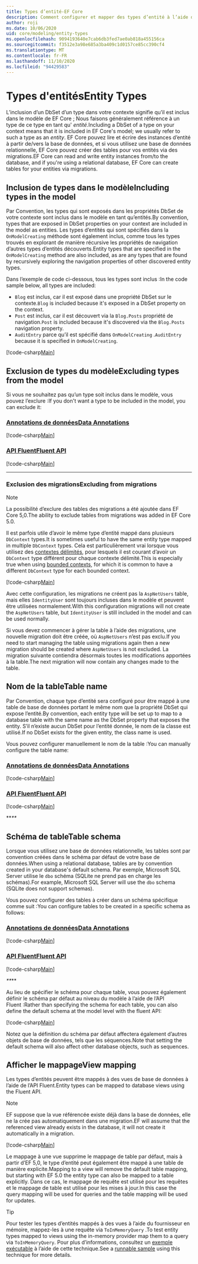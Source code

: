 ```yaml
---
title: Types d’entité-EF Core
description: Comment configurer et mapper des types d’entité à l’aide de Entity Framework Core
author: roji
ms.date: 10/06/2020
uid: core/modeling/entity-types
ms.openlocfilehash: 9094193640e7cab6db3fed7ae0ab818a455156ca
ms.sourcegitcommit: f3512e3a98e685a3ba409c1d0157ce85cc390cf4
ms.translationtype: MT
ms.contentlocale: fr-FR
ms.lasthandoff: 11/10/2020
ms.locfileid: "94429583"
---
```

# <a name="entity-types"></a><span data-ttu-id="57e35-103">Types d'entités</span><span class="sxs-lookup"><span data-stu-id="57e35-103">Entity Types</span></span>

<span data-ttu-id="57e35-104">L’inclusion d’un DbSet d’un type dans votre contexte signifie qu’il est inclus dans le modèle de EF Core ; Nous faisons généralement référence à un type de ce type en tant qu' *entité*.</span><span class="sxs-lookup"><span data-stu-id="57e35-104">Including a DbSet of a type on your context means that it is included in EF Core's model; we usually refer to such a type as an *entity*.</span></span> <span data-ttu-id="57e35-105">EF Core pouvez lire et écrire des instances d’entité à partir de/vers la base de données, et si vous utilisez une base de données relationnelle, EF Core pouvez créer des tables pour vos entités via des migrations.</span><span class="sxs-lookup"><span data-stu-id="57e35-105">EF Core can read and write entity instances from/to the database, and if you're using a relational database, EF Core can create tables for your entities via migrations.</span></span>

## <a name="including-types-in-the-model"></a><span data-ttu-id="57e35-106">Inclusion de types dans le modèle</span><span class="sxs-lookup"><span data-stu-id="57e35-106">Including types in the model</span></span>

<span data-ttu-id="57e35-107">Par Convention, les types qui sont exposés dans les propriétés DbSet de votre contexte sont inclus dans le modèle en tant qu’entités.</span><span class="sxs-lookup"><span data-stu-id="57e35-107">By convention, types that are exposed in DbSet properties on your context are included in the model as entities.</span></span> <span data-ttu-id="57e35-108">Les types d’entités qui sont spécifiés dans la `OnModelCreating` méthode sont également inclus, comme tous les types trouvés en explorant de manière récursive les propriétés de navigation d’autres types d’entités découverts.</span><span class="sxs-lookup"><span data-stu-id="57e35-108">Entity types that are specified in the `OnModelCreating` method are also included, as are any types that are found by recursively exploring the navigation properties of other discovered entity types.</span></span>

<span data-ttu-id="57e35-109">Dans l’exemple de code ci-dessous, tous les types sont inclus :</span><span class="sxs-lookup"><span data-stu-id="57e35-109">In the code sample below, all types are included:</span></span>

* <span data-ttu-id="57e35-110">`Blog` est inclus, car il est exposé dans une propriété DbSet sur le contexte.</span><span class="sxs-lookup"><span data-stu-id="57e35-110">`Blog` is included because it's exposed in a DbSet property on the context.</span></span>
* <span data-ttu-id="57e35-111">`Post` est inclus, car il est découvert via la `Blog.Posts` propriété de navigation.</span><span class="sxs-lookup"><span data-stu-id="57e35-111">`Post` is included because it's discovered via the `Blog.Posts` navigation property.</span></span>
* <span data-ttu-id="57e35-112">`AuditEntry` parce qu’il est spécifié dans `OnModelCreating` .</span><span class="sxs-lookup"><span data-stu-id="57e35-112">`AuditEntry` because it is specified in `OnModelCreating`.</span></span>

[!code-csharp[Main](../../../samples/core/Modeling/Conventions/EntityTypes.cs?name=EntityTypes&highlight=3,7,16)]

## <a name="excluding-types-from-the-model"></a><span data-ttu-id="57e35-113">Exclusion de types du modèle</span><span class="sxs-lookup"><span data-stu-id="57e35-113">Excluding types from the model</span></span>

<span data-ttu-id="57e35-114">Si vous ne souhaitez pas qu’un type soit inclus dans le modèle, vous pouvez l’exclure :</span><span class="sxs-lookup"><span data-stu-id="57e35-114">If you don't want a type to be included in the model, you can exclude it:</span></span>

### <a name="data-annotations"></a>[<span data-ttu-id="57e35-115">Annotations de données</span><span class="sxs-lookup"><span data-stu-id="57e35-115">Data Annotations</span></span>](#tab/data-annotations)

[!code-csharp[Main](../../../samples/core/Modeling/DataAnnotations/IgnoreType.cs?name=IgnoreType&highlight=1)]

### <a name="fluent-api"></a>[<span data-ttu-id="57e35-116">API Fluent</span><span class="sxs-lookup"><span data-stu-id="57e35-116">Fluent API</span></span>](#tab/fluent-api)

[!code-csharp[Main](../../../samples/core/Modeling/FluentAPI/IgnoreType.cs?name=IgnoreType&highlight=3)]

***

### <a name="excluding-from-migrations"></a><span data-ttu-id="57e35-117">Exclusion des migrations</span><span class="sxs-lookup"><span data-stu-id="57e35-117">Excluding from migrations</span></span>

> [!NOTE]
> <span data-ttu-id="57e35-118">La possibilité d’exclure des tables des migrations a été ajoutée dans EF Core 5,0.</span><span class="sxs-lookup"><span data-stu-id="57e35-118">The ability to exclude tables from migrations was added in EF Core 5.0.</span></span>

<span data-ttu-id="57e35-119">Il est parfois utile d’avoir le même type d’entité mappé dans plusieurs `DbContext` types.</span><span class="sxs-lookup"><span data-stu-id="57e35-119">It is sometimes useful to have the same entity type mapped in multiple `DbContext` types.</span></span> <span data-ttu-id="57e35-120">Cela est particulièrement vrai lorsque vous utilisez des [contextes délimités](https://www.martinfowler.com/bliki/BoundedContext.html), pour lesquels il est courant d’avoir un `DbContext` type différent pour chaque contexte délimité.</span><span class="sxs-lookup"><span data-stu-id="57e35-120">This is especially true when using [bounded contexts](https://www.martinfowler.com/bliki/BoundedContext.html), for which it is common to have a different `DbContext` type for each bounded context.</span></span>

[!code-csharp[Main](../../../samples/core/Modeling/FluentAPI/TableExcludeFromMigrations.cs?name=TableExcludeFromMigrations&highlight=4)]

<span data-ttu-id="57e35-121">Avec cette configuration, les migrations ne créent pas la `AspNetUsers` table, mais elles `IdentityUser` sont toujours incluses dans le modèle et peuvent être utilisées normalement.</span><span class="sxs-lookup"><span data-stu-id="57e35-121">With this configuration migrations will not create the `AspNetUsers` table, but `IdentityUser` is still included in the model and can be used normally.</span></span>

<span data-ttu-id="57e35-122">Si vous devez commencer à gérer la table à l’aide des migrations, une nouvelle migration doit être créée, où `AspNetUsers` n’est pas exclu.</span><span class="sxs-lookup"><span data-stu-id="57e35-122">If you need to start managing the table using migrations again then a new migration should be created where `AspNetUsers` is not excluded.</span></span> <span data-ttu-id="57e35-123">La migration suivante contiendra désormais toutes les modifications apportées à la table.</span><span class="sxs-lookup"><span data-stu-id="57e35-123">The next migration will now contain any changes made to the table.</span></span>

## <a name="table-name"></a><span data-ttu-id="57e35-124">Nom de la table</span><span class="sxs-lookup"><span data-stu-id="57e35-124">Table name</span></span>

<span data-ttu-id="57e35-125">Par Convention, chaque type d’entité sera configuré pour être mappé à une table de base de données portant le même nom que la propriété DbSet qui expose l’entité.</span><span class="sxs-lookup"><span data-stu-id="57e35-125">By convention, each entity type will be set up to map to a database table with the same name as the DbSet property that exposes the entity.</span></span> <span data-ttu-id="57e35-126">S’il n’existe aucun DbSet pour l’entité donnée, le nom de la classe est utilisé.</span><span class="sxs-lookup"><span data-stu-id="57e35-126">If no DbSet exists for the given entity, the class name is used.</span></span>

<span data-ttu-id="57e35-127">Vous pouvez configurer manuellement le nom de la table :</span><span class="sxs-lookup"><span data-stu-id="57e35-127">You can manually configure the table name:</span></span>

### <a name="data-annotations"></a>[<span data-ttu-id="57e35-128">Annotations de données</span><span class="sxs-lookup"><span data-stu-id="57e35-128">Data Annotations</span></span>](#tab/data-annotations)

[!code-csharp[Main](../../../samples/core/Modeling/DataAnnotations/TableName.cs?Name=TableName&highlight=1)]

### <a name="fluent-api"></a>[<span data-ttu-id="57e35-129">API Fluent</span><span class="sxs-lookup"><span data-stu-id="57e35-129">Fluent API</span></span>](#tab/fluent-api)

[!code-csharp[Main](../../../samples/core/Modeling/FluentAPI/TableName.cs?Name=TableName&highlight=3-4)]

<span data-ttu-id="57e35-130">\*\*_</span><span class="sxs-lookup"><span data-stu-id="57e35-130">\*\*_</span></span>

## <a name="table-schema"></a><span data-ttu-id="57e35-131">Schéma de table</span><span class="sxs-lookup"><span data-stu-id="57e35-131">Table schema</span></span>

<span data-ttu-id="57e35-132">Lorsque vous utilisez une base de données relationnelle, les tables sont par convention créées dans le schéma par défaut de votre base de données.</span><span class="sxs-lookup"><span data-stu-id="57e35-132">When using a relational database, tables are by convention created in your database's default schema.</span></span> <span data-ttu-id="57e35-133">Par exemple, Microsoft SQL Server utilise le `dbo` schéma (SQLite ne prend pas en charge les schémas).</span><span class="sxs-lookup"><span data-stu-id="57e35-133">For example, Microsoft SQL Server will use the `dbo` schema (SQLite does not support schemas).</span></span>

<span data-ttu-id="57e35-134">Vous pouvez configurer des tables à créer dans un schéma spécifique comme suit :</span><span class="sxs-lookup"><span data-stu-id="57e35-134">You can configure tables to be created in a specific schema as follows:</span></span>

### <a name="data-annotations"></a>[<span data-ttu-id="57e35-135">Annotations de données</span><span class="sxs-lookup"><span data-stu-id="57e35-135">Data Annotations</span></span>](#tab/data-annotations)

[!code-csharp[Main](../../../samples/core/Modeling/DataAnnotations/TableNameAndSchema.cs?name=TableNameAndSchema&highlight=1)]

### <a name="fluent-api"></a>[<span data-ttu-id="57e35-136">API Fluent</span><span class="sxs-lookup"><span data-stu-id="57e35-136">Fluent API</span></span>](#tab/fluent-api)

[!code-csharp[Main](../../../samples/core/Modeling/FluentAPI/TableNameAndSchema.cs?name=TableNameAndSchema&highlight=3-4)]

<span data-ttu-id="57e35-137">_\*\*</span><span class="sxs-lookup"><span data-stu-id="57e35-137">_\*\*</span></span>

<span data-ttu-id="57e35-138">Au lieu de spécifier le schéma pour chaque table, vous pouvez également définir le schéma par défaut au niveau du modèle à l’aide de l’API Fluent :</span><span class="sxs-lookup"><span data-stu-id="57e35-138">Rather than specifying the schema for each table, you can also define the default schema at the model level with the fluent API:</span></span>

[!code-csharp[Main](../../../samples/core/Modeling/FluentAPI/DefaultSchema.cs?name=DefaultSchema&highlight=3)]

<span data-ttu-id="57e35-139">Notez que la définition du schéma par défaut affectera également d’autres objets de base de données, tels que les séquences.</span><span class="sxs-lookup"><span data-stu-id="57e35-139">Note that setting the default schema will also affect other database objects, such as sequences.</span></span>

## <a name="view-mapping"></a><span data-ttu-id="57e35-140">Afficher le mappage</span><span class="sxs-lookup"><span data-stu-id="57e35-140">View mapping</span></span>

<span data-ttu-id="57e35-141">Les types d’entités peuvent être mappés à des vues de base de données à l’aide de l’API Fluent.</span><span class="sxs-lookup"><span data-stu-id="57e35-141">Entity types can be mapped to database views using the Fluent API.</span></span>

> [!Note]
> <span data-ttu-id="57e35-142">EF suppose que la vue référencée existe déjà dans la base de données, elle ne la crée pas automatiquement dans une migration.</span><span class="sxs-lookup"><span data-stu-id="57e35-142">EF will assume that the referenced view already exists in the database, it will not create it automatically in a migration.</span></span>

[!code-csharp[Main](../../../samples/core/Modeling/FluentAPI/ViewNameAndSchema.cs?name=ViewNameAndSchema&highlight=1)]

 <span data-ttu-id="57e35-143">Le mappage à une vue supprime le mappage de table par défaut, mais à partir d’EF 5,0, le type d’entité peut également être mappé à une table de manière explicite.</span><span class="sxs-lookup"><span data-stu-id="57e35-143">Mapping to a view will remove the default table mapping, but starting with EF 5.0 the entity type can also be mapped to a table explicitly.</span></span> <span data-ttu-id="57e35-144">Dans ce cas, le mappage de requête est utilisé pour les requêtes et le mappage de table est utilisé pour les mises à jour.</span><span class="sxs-lookup"><span data-stu-id="57e35-144">In this case the query mapping will be used for queries and the table mapping will be used for updates.</span></span>

> [!TIP]
> <span data-ttu-id="57e35-145">Pour tester les types d’entités mappés à des vues à l’aide du fournisseur en mémoire, mappez-les à une requête via `ToInMemoryQuery` .</span><span class="sxs-lookup"><span data-stu-id="57e35-145">To test entity types mapped to views using the in-memory provider map them to a query via `ToInMemoryQuery`.</span></span> <span data-ttu-id="57e35-146">Pour plus d’informations, consultez un [exemple exécutable](https://github.com/dotnet/EntityFramework.Docs/tree/master/samples/core/Miscellaneous/Testing/ItemsWebApi/) à l’aide de cette technique.</span><span class="sxs-lookup"><span data-stu-id="57e35-146">See a [runnable sample](https://github.com/dotnet/EntityFramework.Docs/tree/master/samples/core/Miscellaneous/Testing/ItemsWebApi/) using this technique for more details.</span></span>
